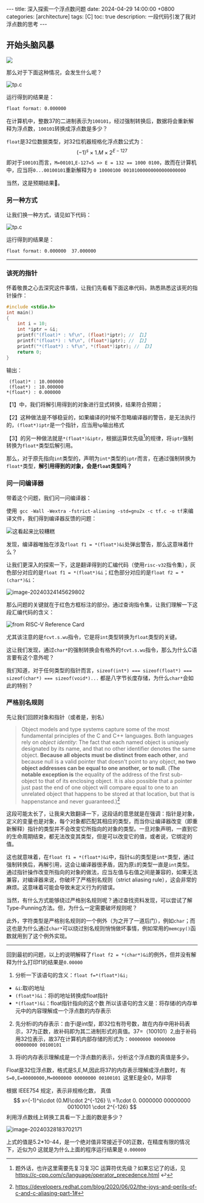 ​---
title: 深入探索一个浮点数问题
date: 2024-04-29 14:00:00 +0800
categories: [architecture]
tags: [C]
toc: true
description: 一段代码引发了我对浮点数的思考
​---


## 开始头脑风暴

![](https://polarisxu.studygolang.com/posts/basic/imgs/float-point04.png)

那么对于下面这种情况，会发生什么呢？

![tp.c](https://yeijon-note.oss-cn-beijing.aliyuncs.com/img/carbon2.png)

运行得到的结果是：

```bash
float format: 0.000000
```

在计算机中，整数37的二进制表示为`100101`，经过强制转换后，数据将会重新解释为浮点数，`100101`转换成浮点数是多少？

`float`是32位数据类型，对32位机器规格化浮点数公式为：
$$
(-1)^s\times 1.M \times 2^{E-127}
$$
即对于`100101`而言，`M=00101`,`E-127=5 => E = 132 == 1000 0100`，故而在计算机中，应当将`0...00100101`重新解释为 `0 10000100 00101000000000000000000`

当然，这是预期结果🤣。

### 另一种方式

让我们换一种方式，请见如下代码：

![tp.c](https://yeijon-note.oss-cn-beijing.aliyuncs.com/img/3.png)

运行得到的结果是：

```bash
float format: 0.000000	37.000000
```

---

### 该死的指针

怀着敬畏之心去深究这件事情，让我们先看看下面这串代码，熟悉熟悉这该死的指针操作：

```c
#include <stdio.h>
int main()
{
    int i = 10;
    int *iptr = &i;
    printf("(float)* : %f\n", (float)*iptr); // 【1】
    printf("(float*) : %f\n", (float*)iptr); // 【2】
    printf("*(float*) : %f\n", *(float*)iptr); // 【3】
    return 0;
}
```

输出：

```
 (float)* : 10.000000
 (float*) : 10.000000
*(float*) : 0.000000
```

【1】中，我们将解引用得到的对象进行显式转换，结果符合预期；

【2】这种做法是不够稳妥的，如果编译的时候不忽略编译器的警告，是无法执行的，`(float*)iptr`是一个指针，应当用`%p`输出格式

【3】的另一种做法就是`*(float*)&iptr`，根据运算优先级[^1]的规律，将`iptr`强制转换为`float*`类型后解引用。



那么，对于原先指向`int`类型的，声明为`int*`类型的`iptr`而言，在通过强制转换为`float*`类型，**解引用得到的对象，会是`float`类型吗？**

### 问一问编译器

带着这个问题，我们问一问编译器：

使用` gcc -Wall -Wextra -fstrict-aliasing -std=gnu2x -c tf.c -o tf`来编译文件，我们得到编译器反馈的问题：

![这看起来比较糟糕](https://yeijon-note.oss-cn-beijing.aliyuncs.com/img/image-20240324145045209.png)

发现，编译器唯独在涉及`float f1 = *(float*)&i`处弹出警告，那么这意味着什么？

让我们更深入的探索一下，这是翻译得到的汇编代码（使用`risc-v32`指令集），灰色部分对应的是`float f1 = *(float*)&i`；红色部分对应的是`float f2 = *(char*)&i`：

![image-20240324145629802](https://yeijon-note.oss-cn-beijing.aliyuncs.com/img/image-20240324145629802.png)

那么问题的关键就在于红色方框标注的部分。通过查询指令集，让我们理解一下这段汇编代码的含义：

![from RISC-V Reference Card](https://yeijon-note.oss-cn-beijing.aliyuncs.com/img/image-20240324150011302.png)

尤其该注意的是`fcvt.s.wu`指令，它是将`int`类型转换为`float`类型的关键。

这让我们发现，通过`char*`的强制转换会有格外的`fcvt.s.wu`指令，那么为什么C语言要有这个意外呢？

我们知道，对于任何类型的指针而言，`sizeof(int*) === sizeof(float*) === sizeof(char*) === sizeof(void*)...` 都是八字节长度存储，为什么`char*`会如此的特别？

### 严格别名规则

先让我们回顾对象和指针（或者是，别名）

> Object models and type systems capture some of the most fundamental principles of the C and C++ languages. Both languages rely on *object identity*: The fact that each named object is uniquely designated by its name, and that no other identifier denotes the same object. **Because all objects must be distinct from each other**, and because null is a valid pointer that doesn't point to any object, **no two object addresses can be equal to one another,** **or to null.** (**The notable exception is** the equality of the address of the first sub-object to that of its enclosing object. It is also possible that a pointer just past the end of one object will compare equal to one to an unrelated object that happens to be stored at that location, but that is happenstance and never guaranteed.)[^2]

这段可能太长了，让我来大致翻译一下，这段话的意思就是在强调：指针是对象，定义的变量也是对象，每个对象都匹配其相应的类型，而当你让编译器改变（即重新解释）指针的类型并不会改变它所指向的对象的类型。一旦对象声明，一直到它的生命周期结束，都无法改变其类型，但是可以改变它的值，或者说，它绑定的值。

这也就意味着，在`float f1 = *(float*)&i`中，指针`&i`的类型是`int*`类型，通过强制转换后，再解引用，这会让编译器很矛盾，因为原`i`的类型一直是`int`类型。通过指针操作改变所指向的对象的做法，应当左值与右值之间是兼容的，如果无法兼容，对编译器来说，你破坏了严格别名规则（strict aliasing rule），这会非常的麻烦。这意味着可能会导致未定义行为的错误。

当然，有什么方式能够绕过严格别名规则呢？通过查找资料发现，可以尝试了解Type-Punning方法。但，为什么一定需要破坏规则呢？

此外，字符类型是严格别名规则的一个例外（为之开了一道后门），例如`char`；而这也是为什么通过`char*`可以绕过别名规则悄悄做坏事情，例如常用的`memcpy()`函数就用到了这个例外实现。

---

回到最初的问题，以上的说明解释了`float f2 = *(char*)&i`的例外，但并没有解释为什么打印f1的结果是`0.00000`

1. 分析一下该语句的含义：`float f=*(float*)&i; `

- `&i`:取i的地址 
- `(float*)&i`：将i的地址转换成float指针 
- `*(float*)&i`：float指针指向的这个数 所以该语句的含义是：将存储i的内存单元中的内容理解成一个浮点数的内存表示 

2. 先分析i的内存表示：由于i是int型，即32位有符号数，故在内存中用补码表示，37为正数，故补码即为其二进制形式的真值。37=（100101）2,由于补码用32位表示，故37在计算机内部存储的形式为：`00000000 00000000 00000000 00100101 `

3. 将i的内存表示理解成是一个浮点数的表示，分析这个浮点数的真值是多少。

Float是32位浮点数，格式是S,E,M,因此将37的内存表示理解成浮点数时，有`S=0,E=00000000,M=0000000 00000000 00100101 `这里E是全0，M非零

根据 IEEE754 规定，表示非规格化数， 真值
$$
x=(-1)^s\cdot (0.M)\cdot 2^{-126} \\
=1\cdot 0. 0000000 00000000 00100101 \cdot 2^{-126}
$$
利用浮点数线上转换工具看一下上面的数是多少？

![image-20240328183702171](https://yeijon-note.oss-cn-beijing.aliyuncs.com/img/image-20240328183702171.png)

上式的值是5.2*10-44，是一个绝对值非常接近于0的正数，在精度有限的情况下，近似为0 这就是为什么上面的程序运行结果是 `0.000000`



[^1]: 题外话，也许这里需要先复习复习C 运算符优先级？如果忘记了的话，见 https://c-cpp.com/c/language/operator_precedence.html ↩
[^2]: https://developers.redhat.com/blog/2020/06/02/the-joys-and-perils-of-c-and-c-aliasing-part-1#
